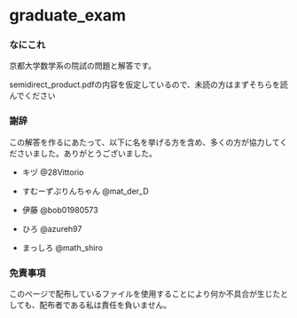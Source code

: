 # graduate_exam
### なにこれ
京都大学数学系の院試の問題と解答です。

semidirect_product.pdfの内容を仮定しているので、未読の方はまずそちらを読んでください

### 謝辞 
この解答を作るにあたって、以下に名を挙げる方を含め、多くの方が協力してくださいました。ありがとうございました。

- キヅ @28Vittorio

- すむーずぷりんちゃん @mat_der_D　

- 伊藤 @bob01980573

- ひろ @azureh97

- まっしろ @math_shiro


### 免責事項
このページで配布しているファイルを使用することにより何か不具合が生じたとしても、配布者である私は責任を負いません。
